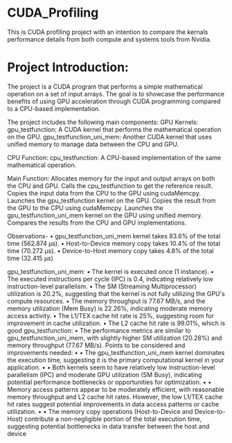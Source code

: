 # CUDA_Profiling

This is CUDA profiling project with an intention to compare the kernals performance details from both compute and systems tools from Nvidia.

# Project Introduction:
The project is a CUDA program that performs a simple mathematical operation on a set of input arrays. The goal is to showcase the performance benefits of using GPU acceleration through CUDA programming compared to a CPU-based implementation.

The project includes the following main components:
GPU Kernels:
gpu_testfunction: A CUDA kernel that performs the mathematical operation on the GPU.
gpu_testfunction_uni_mem: Another CUDA kernel that uses unified memory to manage data between the CPU and GPU.

CPU Function:
cpu_testfunction: A CPU-based implementation of the same mathematical operation.

Main Function:
Allocates memory for the input and output arrays on both the CPU and GPU.
Calls the cpu_testfunction to get the reference result.
Copies the input data from the CPU to the GPU using cudaMemcpy.
Launches the gpu_testfunction kernel on the GPU.
Copies the result from the GPU to the CPU using cudaMemcpy.
Launches the gpu_testfunction_uni_mem kernel on the GPU using unified memory.
Compares the results from the CPU and GPU implementations.


Observations-
•  gpu_testfunction_uni_mem kernel takes 83.6% of the total time (562.874 μs). 
•  Host-to-Device memory copy takes 10.4% of the total time (70.272 μs). 
•  Device-to-Host memory copy takes 4.8% of the total time (32.415 μs)

gpu_testfunction_uni_mem:
•	The kernel is executed once (1 instance).
•	The executed instructions per cycle (IPC) is 0.4, indicating relatively low instruction-level parallelism.
•	The SM (Streaming Multiprocessor) utilization is 20.2%, suggesting that the kernel is not fully utilizing the GPU's compute resources.
•	The memory throughput is 77.67 MB/s, and the memory utilization (Mem Busy) is 22.26%, indicating moderate memory access activity.
•	The L1/TEX cache hit rate is 25%, suggesting room for improvement in cache utilization.
•	The L2 cache hit rate is 99.01%, which is good
gpu_testfunction:
•	The performance metrics are similar to gpu_testfunction_uni_mem, with slightly higher SM utilization (20.28%) and memory throughput (77.67 MB/s).
Points to be considered and improvements needed:
•	•  The gpu_testfunction_uni_mem kernel dominates the execution time, suggesting it is the primary computational kernel in your application. 
•	•  Both kernels seem to have relatively low instruction-level parallelism (IPC) and moderate GPU utilization (SM Busy), indicating potential performance bottlenecks or opportunities for optimization. 
•	•  Memory access patterns appear to be moderately efficient, with reasonable memory throughput and L2 cache hit rates. However, the low L1/TEX cache hit rates suggest potential improvements in data access patterns or cache utilization. 
•	•  The memory copy operations (Host-to-Device and Device-to-Host) contribute a non-negligible portion of the total execution time, suggesting potential bottlenecks in data transfer between the host and device




